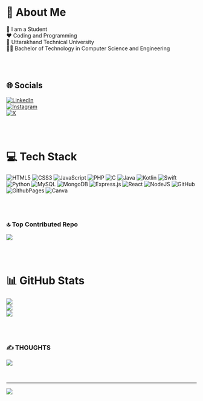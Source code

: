 # 💫 About Me
👻 I am a Student<br>❤️ Coding and Programming<br>🏫 Uttarakhand Technical University<br>🧑‍💻 Bachelor of Technology in Computer Science and Engineering<br>

<br/><br/>

## 🌐 Socials
[![LinkedIn](https://img.shields.io/badge/LinkedIn-%230077B5.svg?logo=linkedin&logoColor=white)](https://linkedin.com/in/its-subhas)<br/> 
[![Instagram](https://img.shields.io/badge/Instagram-%23E4405F.svg?logo=Instagram&logoColor=white)](https://instagram.com/its_elite_coder)<br/> 
[![X](https://img.shields.io/badge/X-black.svg?logo=X&logoColor=white)](https://x.com/its_subhas)   

<br/><br/>

# 💻 Tech Stack
![HTML5](https://img.shields.io/badge/html5-%23E34F26.svg?style=for-the-badge&logo=html5&logoColor=white) ![CSS3](https://img.shields.io/badge/css3-%231572B6.svg?style=for-the-badge&logo=css3&logoColor=white) ![JavaScript](https://img.shields.io/badge/javascript-%23323330.svg?style=for-the-badge&logo=javascript&logoColor=%23F7DF1E) ![PHP](https://img.shields.io/badge/php-%23777BB4.svg?style=for-the-badge&logo=php&logoColor=white) ![C](https://img.shields.io/badge/c-%2300599C.svg?style=for-the-badge&logo=c&logoColor=white) ![Java](https://img.shields.io/badge/java-%23ED8B00.svg?style=for-the-badge&logo=openjdk&logoColor=white) ![Kotlin](https://img.shields.io/badge/kotlin-%237F52FF.svg?style=for-the-badge&logo=kotlin&logoColor=white) ![Swift](https://img.shields.io/badge/swift-F54A2A?style=for-the-badge&logo=swift&logoColor=white) ![Python](https://img.shields.io/badge/python-3670A0?style=for-the-badge&logo=python&logoColor=ffdd54) ![MySQL](https://img.shields.io/badge/mysql-4479A1.svg?style=for-the-badge&logo=mysql&logoColor=white) ![MongoDB](https://img.shields.io/badge/MongoDB-%234ea94b.svg?style=for-the-badge&logo=mongodb&logoColor=white) ![Express.js](https://img.shields.io/badge/express.js-%23404d59.svg?style=for-the-badge&logo=express&logoColor=%2361DAFB) ![React](https://img.shields.io/badge/react-%2320232a.svg?style=for-the-badge&logo=react&logoColor=%2361DAFB) ![NodeJS](https://img.shields.io/badge/node.js-6DA55F?style=for-the-badge&logo=node.js&logoColor=white) ![GitHub](https://img.shields.io/badge/github-%23121011.svg?style=for-the-badge&logo=github&logoColor=white) ![GithubPages](https://img.shields.io/badge/github%20pages-121013?style=for-the-badge&logo=github&logoColor=white) ![Canva](https://img.shields.io/badge/Canva-%2300C4CC.svg?style=for-the-badge&logo=Canva&logoColor=white)      

<br/><br/>

### 🔝 Top Contributed Repo
![](https://github-contributor-stats.vercel.app/api?username=its-subhas&limit=5&theme=blue-green&combine_all_yearly_contributions=true)

<br/><br/>

# 📊 GitHub Stats
![](https://github-readme-stats.vercel.app/api/top-langs/?username=its-subhas&theme=blue-green&hide_border=false&include_all_commits=false&count_private=false&layout=compact)<br/>
![](https://github-readme-streak-stats.herokuapp.com/?user=its-subhas&theme=blue-green&hide_border=false)<br/>
![](https://github-readme-stats.vercel.app/api?username=its-subhas&theme=blue-green&hide_border=false&include_all_commits=false&count_private=false)

<br/><br/>

### ✍️ THOUGHTS
![](https://quotes-github-readme.vercel.app/api?type=horizontal&theme=radical)

<br/>

---
[![](https://visitcount.itsvg.in/api?id=its-subhas&icon=5&color=3)](https://visitcount.itsvg.in)
